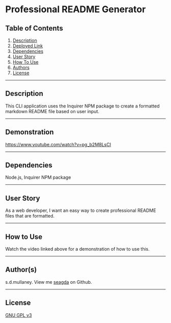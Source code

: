 # Professional README Generator
## Table of Contents
1. [Description](#description)
2. [Deployed Link](#deployed)
3. [Dependencies](#depends)
4. [User Story](#userstory)
5. [How To Use](#usage)
6. [Authors](#author)
7. [License](#license)

----------------
## Description

This CLI application uses the Inquirer NPM package to create a formatted markdown README file based on user input.

----------------
## Demonstration

https://www.youtube.com/watch?v=pg_b2M8LsCI

----------------
## Dependencies

Node.js, Inquirer NPM package

----------------
## User Story

As a web developer, I want an easy way to create professional README files that are formatted.

----------------
## How to Use

Watch the video linked above for a demonstration of how to use this.

----------------
## Author(s)

s.d.mullaney. View me [seagda](https://github.com/seagda) on Github.

----------------
## License

[GNU GPL v3](https://www.gnu.org/licenses/gpl-3.0)
